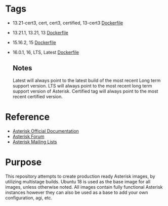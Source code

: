 # Tags
- 13.21-cert3, cert, cert3, certified, 13-cert3 [Dockerfile](https://github.com/havoc83/asterisk_docker/13.21-cert3/Dockerfile)
- 13.21.1, 13.21, 13 [Dockerfile](https://github.com/havoc83/asterisk_docker/13.23.1/Dockerfile)
- 15.16.2, 15 [Dockerfile](https://github.com/havoc83/asterisk_docker/15.6.2/Dockerfile)
- 16.0.1, 16, LTS, Latest [Dockerfile](https://github.com/havoc83/asterisk_docker/16.0.1/Dockerfile)
  
  ## Notes
  Latest will always point to the latest build of the most recent Long term support version. LTS will always point to the most recent long term support version of Asterisk.
  Certified tag will always point to the most recent certified version.

# Reference
- [Asterisk Official Documentation](https://wiki.asterisk.org/wiki/display/AST/Home)  
- [Asterisk Forum](https://community.asterisk.org/)  
- [Asterisk Mailing Lists](https://www.asterisk.org/community/discuss)    

# Purpose
This repository attempts to create production ready Asterisk images, by utilizing multistage builds.  Ubuntu 18 is used as the base image for all images, unless otherwise noted.  All images contain fully functional Asterisk instances however they can also be used as a base to add your own configuration, agi, etc.


